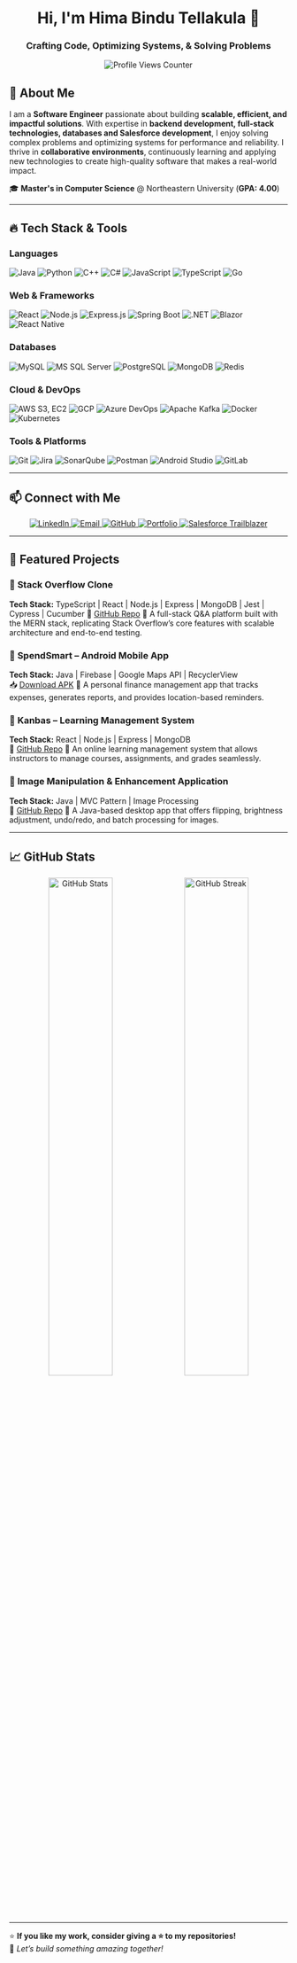 <h1 align="center">Hi, I'm Hima Bindu Tellakula 👋</h1>
<h3 align="center">Crafting Code, Optimizing Systems, & Solving Problems</h3>

<p align="center">
  <img src="https://komarev.com/ghpvc/?username=himabindutellakula&label=Profile%20Views&color=blue&style=plastic" alt="Profile Views Counter"/>
</p>

## 🚀 About Me

I am a **Software Engineer** passionate about building **scalable, efficient, and impactful solutions**. With expertise in **backend development, full-stack technologies, databases and Salesforce development**, I enjoy solving complex problems and optimizing systems for performance and reliability. I thrive in **collaborative environments**, continuously learning and applying new technologies to create high-quality software that makes a real-world impact.  

🎓 **Master's in Computer Science** @ Northeastern University (**GPA: 4.00**)  

---

## 🔥 Tech Stack & Tools  

### **Languages**  
![Java](https://img.shields.io/badge/Java-ED8B00?style=for-the-badge&logo=openjdk&logoColor=white)
![Python](https://img.shields.io/badge/Python-3776AB?style=for-the-badge&logo=python&logoColor=white)
![C++](https://img.shields.io/badge/C++-00599C?style=for-the-badge&logo=c%2B%2B&logoColor=white)
![C#](https://img.shields.io/badge/C%23-239120?style=for-the-badge&logo=c-sharp&logoColor=white)
![JavaScript](https://img.shields.io/badge/JavaScript-F7DF1E?style=for-the-badge&logo=javascript&logoColor=black)
![TypeScript](https://img.shields.io/badge/TypeScript-3178C6?style=for-the-badge&logo=typescript&logoColor=white)
![Go](https://img.shields.io/badge/Go-00ADD8?style=for-the-badge&logo=go&logoColor=white)

### **Web & Frameworks**  
![React](https://img.shields.io/badge/React-61DAFB?style=for-the-badge&logo=react&logoColor=black)
![Node.js](https://img.shields.io/badge/Node.js-43853D?style=for-the-badge&logo=node.js&logoColor=white)
![Express.js](https://img.shields.io/badge/Express.js-000000?style=for-the-badge&logo=express&logoColor=white)
![Spring Boot](https://img.shields.io/badge/Spring%20Boot-6DB33F?style=for-the-badge&logo=spring-boot&logoColor=white)
![.NET](https://img.shields.io/badge/.NET-512BD4?style=for-the-badge&logo=dotnet&logoColor=white)
![Blazor](https://img.shields.io/badge/Blazor-512BD4?style=for-the-badge&logo=blazor&logoColor=white)
![React Native](https://img.shields.io/badge/React%20Native-61DAFB?style=for-the-badge&logo=react&logoColor=black)

### **Databases**  
![MySQL](https://img.shields.io/badge/MySQL-4479A1?style=for-the-badge&logo=mysql&logoColor=white)
![MS SQL Server](https://img.shields.io/badge/MS%20SQL%20Server-CC2927?style=for-the-badge&logo=microsoft-sql-server&logoColor=white)
![PostgreSQL](https://img.shields.io/badge/PostgreSQL-316192?style=for-the-badge&logo=postgresql&logoColor=white)
![MongoDB](https://img.shields.io/badge/MongoDB-4EA94B?style=for-the-badge&logo=mongodb&logoColor=white)
![Redis](https://img.shields.io/badge/Redis-DC382D?style=for-the-badge&logo=redis&logoColor=white)

### **Cloud & DevOps**  
![AWS S3, EC2](https://img.shields.io/badge/AWS-232F3E?style=for-the-badge&logo=amazon-aws&logoColor=white)
![GCP](https://img.shields.io/badge/GCP-4285F4?style=for-the-badge&logo=google-cloud&logoColor=white)
![Azure DevOps](https://img.shields.io/badge/Azure-0078D4?style=for-the-badge&logo=microsoft-azure&logoColor=white)
![Apache Kafka](https://img.shields.io/badge/Apache%20Kafka-231F20?style=for-the-badge&logo=apache-kafka&logoColor=white)
![Docker](https://img.shields.io/badge/Docker-2496ED?style=for-the-badge&logo=docker&logoColor=white)
![Kubernetes](https://img.shields.io/badge/Kubernetes-326CE5?style=for-the-badge&logo=kubernetes&logoColor=white)

### **Tools & Platforms**  
![Git](https://img.shields.io/badge/Git-F05032?style=for-the-badge&logo=git&logoColor=white)
![Jira](https://img.shields.io/badge/Jira-0052CC?style=for-the-badge&logo=jira&logoColor=white)
![SonarQube](https://img.shields.io/badge/SonarQube-4E9BCD?style=for-the-badge&logo=sonarqube&logoColor=white)
![Postman](https://img.shields.io/badge/Postman-FF6C37?style=for-the-badge&logo=postman&logoColor=white)
![Android Studio](https://img.shields.io/badge/Android%20Studio-3DDC84?style=for-the-badge&logo=android-studio&logoColor=white)
![GitLab](https://img.shields.io/badge/GitLab-FC6D26?style=for-the-badge&logo=gitlab&logoColor=white)

---

## 📫 Connect with Me  

<p align="center">
  <a href="https://www.linkedin.com/in/himabindu26/" target="_blank">
    <img src="https://img.shields.io/badge/LinkedIn-0A66C2?style=for-the-badge&logo=linkedin&logoColor=white" alt="LinkedIn">
  </a>
  <a href="mailto:tellakulahimabindu26@gmail.com">
    <img src="https://img.shields.io/badge/Email-D14836?style=for-the-badge&logo=gmail&logoColor=white" alt="Email">
  </a>
  <a href="https://github.com/himabindutellakula" target="_blank">
    <img src="https://img.shields.io/badge/GitHub-181717?style=for-the-badge&logo=github&logoColor=white" alt="GitHub">
  </a>
  <a href="https://himabindutellakula.github.io/" target="_blank">
    <img src="https://img.shields.io/badge/Portfolio-8A2BE2?style=for-the-badge&logo=dev.to&logoColor=white" alt="Portfolio">
  </a>
  <a href="https://www.salesforce.com/trailblazer/himabindutellakula" target="_blank">
    <img src="https://img.shields.io/badge/Trailblazer-00A1E0?style=for-the-badge&logo=salesforce&logoColor=white" alt="Salesforce Trailblazer">
  </a>
</p>

---

## 📌 Featured Projects

### 📍 **Stack Overflow Clone**  
**Tech Stack:** TypeScript | React | Node.js | Express | MongoDB | Jest | Cypress | Cucumber 
🔗 [GitHub Repo](https://github.com/CSE-316-Software-Development/final-project-hima-brijesh)
🚀 A full-stack Q&A platform built with the MERN stack, replicating Stack Overflow’s core features with scalable architecture and end-to-end testing.

### 📍 **SpendSmart – Android Mobile App**  
**Tech Stack:** Java | Firebase | Google Maps API | RecyclerView  
📥 [Download APK](https://github.com/himabindutellakula/Spend-Smart-Android-Mobile-App/raw/main/SpendSmart.apk)
🚀 A personal finance management app that tracks expenses, generates reports, and provides location-based reminders.  

### 📍 **Kanbas – Learning Management System**  
**Tech Stack:** React | Node.js | Express | MongoDB  
🔗 [GitHub Repo](https://github.com/himabindutellakula/kanbas-web-application)
🚀 An online learning management system that allows instructors to manage courses, assignments, and grades seamlessly.  

### 📍 **Image Manipulation & Enhancement Application**  
**Tech Stack:** Java | MVC Pattern | Image Processing  
🔗 [GitHub Repo](https://github.com/himabindutellakula/Image-Manipulation-And-Enhancement-Application)
🚀 A Java-based desktop app that offers flipping, brightness adjustment, undo/redo, and batch processing for images.  

---

## 📈 GitHub Stats  

<p align="center">
  <img src="https://github-readme-stats.vercel.app/api?username=himabindutellakula&show_icons=true&theme=radical" width="48%" alt="GitHub Stats"/>
  <img src="https://github-readme-streak-stats.herokuapp.com/?user=himabindutellakula&theme=radical" width="48%" alt="GitHub Streak"/>
</p>
  
---

⭐ **If you like my work, consider giving a ⭐ to my repositories!**  
🚀 *Let’s build something amazing together!*
